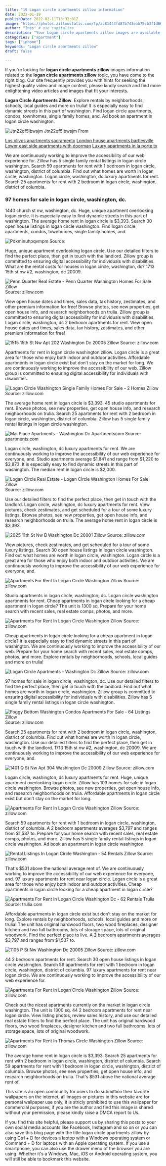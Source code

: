 ```yaml
---
title: "19 Logan circle apartments zillow information"
date: 2022-01-19
publishDate: 2022-02-11T13:32:01Z
image: "https://photos.zillowstatic.com/fp/ac81444fd87b743eab75cb3f1d863a58-p_e.jpg"
author: "Ines" # use capitalize
description: "Your Logan circle apartments zillow images are available. Logan circle apartments zillow are a topic that is being searched for and liked by netizens today. You can Find and Download the Logan circle apartments zillow files here. Find and Download all royalty-free images."
categories: ["apartment"]
tags: ["iphone"]
keywords: "Logan circle apartments zillow"
draft: false

---
```


If you're looking for **logan circle apartments zillow** images information related to the **logan circle apartments zillow** topic, you have come to the right  blog.  Our site frequently  provides you with  hints  for seeking  the highest  quality video and image  content, please kindly search and find more enlightening video articles and images  that fit your interests.

**Logan Circle Apartments Zillow**. Explore rentals by neighborhoods, schools, local guides and more on trulia! It is especially easy to find dynamic streets in this part of washington. Find logan circle apartments, condos, townhomes, single family homes, and. Ad book an apartment in logan circle washington.

![Jtn22of5ibwsjm](https://photos.zillowstatic.com/fp/3d97310b0dcacb8d22b8a15f1784863b-p_e.jpg "Jtn22of5ibwsjm")
Jtn22of5ibwsjm From 

[Los olivos apartments sacramento](/los-olivos-apartments-sacramento/)
[London house apartments bartlesville](/london-house-apartments-bartlesville/)
[Lower east side apartments with doorman](/lower-east-side-apartments-with-doorman/)
[Luxury apartments in la porte tx](/luxury-apartments-in-la-porte-tx/)

We are continuously working to improve the accessibility of our web experience for. Zillow has 5 single family rental listings in logan circle washington. Search 59 apartments for rent with 1 bedroom in logan circle, washington, district of columbia. Find out what homes are worth in logan circle, washington. Logan circle, washington, dc luxury apartments for rent. Search 25 apartments for rent with 2 bedroom in logan circle, washington, district of columbia.

### 97 homes for sale in logan circle, washington, dc.

1440 church st nw, washington, dc. Huge, unique apartment overlooking logan circle. It is especially easy to find dynamic streets in this part of washington. The average home rent in logan circle is $3,393. Search 30 open house listings in logan circle washington. Find logan circle apartments, condos, townhomes, single family homes, and.


![Pdkminuhpqvmpm](https://photos.zillowstatic.com/fp/4ebe0fad6cca7e28537847c05acfdd6b-p_e.jpg "Pdkminuhpqvmpm")
Source: 

Huge, unique apartment overlooking logan circle. Use our detailed filters to find the perfect place, then get in touch with the landlord. Zillow group is committed to ensuring digital accessibility for individuals with disabilities. What are the rental costs for houses in logan circle, washington, dc? 1713 15th st nw #2, washington, dc 20009.

![Penn Quarter Real Estate - Penn Quarter Washington Homes For Sale Zillow](https://photos.zillowstatic.com/fp/b2b7265004f9118a6c5e42432f2c9035-p_e.jpg "Penn Quarter Real Estate - Penn Quarter Washington Homes For Sale Zillow")
Source: zillow.com

View open house dates and times, sales data, tax history, zestimates, and other premium information for free! Browse photos, see new properties, get open house info, and research neighborhoods on trulia. Zillow group is committed to ensuring digital accessibility for individuals with disabilities. Logan circle, washington, dc 2 bedroom apartments for rent. View open house dates and times, sales data, tax history, zestimates, and other premium information for free!

![1515 15th St Nw Apt 202 Washington Dc 20005 Zillow](https://photos.zillowstatic.com/fp/3b3b75a00dee6fa571531f4ca744b4e6-cc_ft_960.jpg "1515 15th St Nw Apt 202 Washington Dc 20005 Zillow")
Source: zillow.com

Apartments for rent in logan circle washington zillow. Logan circle is a great area for those who enjoy both indoor and outdoor activities. Affordable apartments in logan circle exist but don’t stay on the market for long. We are continuously working to improve the accessibility of our web. Zillow group is committed to ensuring digital accessibility for individuals with disabilities.

![Logan Circle Washington Single Family Homes For Sale - 2 Homes Zillow](https://photos.zillowstatic.com/fp/94427c79dba80d8a4a67c4254ce61f52-p_e.jpg "Logan Circle Washington Single Family Homes For Sale - 2 Homes Zillow")
Source: zillow.com

The average home rent in logan circle is $3,393. 45 studio apartments for rent. Browse photos, see new properties, get open house info, and research neighborhoods on trulia. Search 25 apartments for rent with 2 bedroom in logan circle, washington, district of columbia. Zillow has 5 single family rental listings in logan circle washington.

![Mai Place Apartments - Washington Dc Apartmentscom](https://images1.apartments.com/i2/JcXhfhVNQ-mh9kj2HRoSReH-D8n3OxwzbdYDMaK3uBM/111/mai-place-washington-dc-primary-photo.jpg "Mai Place Apartments - Washington Dc Apartmentscom")
Source: apartments.com

Logan circle, washington, dc luxury apartments for rent. We are continuously working to improve the accessibility of our web experience for everyone, and. Studio apartments average $1,841 and range from $1,220 to $2,873. It is especially easy to find dynamic streets in this part of washington. The median rent in logan circle is $2,000.

![Logan Circle Real Estate - Logan Circle Washington Homes For Sale Zillow](https://photos.zillowstatic.com/fp/0a8b1985e411a8a1cb39224a1d027554-p_e.jpg "Logan Circle Real Estate - Logan Circle Washington Homes For Sale Zillow")
Source: zillow.com

Use our detailed filters to find the perfect place, then get in touch with the landlord. Logan circle, washington, dc luxury apartments for rent. View pictures, check zestimates, and get scheduled for a tour of some luxury listings. Browse photos, see new properties, get open house info, and research neighborhoods on trulia. The average home rent in logan circle is $3,393.

![2025 11th St Nw B Washington Dc 20001 Zillow](https://photos.zillowstatic.com/fp/c42453a865b4365685a50d4214b1423f-cc_ft_1536.jpg "2025 11th St Nw B Washington Dc 20001 Zillow")
Source: zillow.com

View pictures, check zestimates, and get scheduled for a tour of some luxury listings. Search 30 open house listings in logan circle washington. Find out what homes are worth in logan circle, washington. Logan circle is a great area for those who enjoy both indoor and outdoor activities. We are continuously working to improve the accessibility of our web experience for everyone, and.

![Apartments For Rent In Logan Circle Washington Zillow](https://photos.zillowstatic.com/fp/d8ea540dc5620936026970c3614b70ba-p_e.jpg "Apartments For Rent In Logan Circle Washington Zillow")
Source: zillow.com

Studio apartments in logan circle, washington, dc. Logan circle washington apartments for rent. Cheap apartments in logan circle looking for a cheap apartment in logan circle? The unit is 1300 sq. Prepare for your home search with recent sales, real estate comps, photos, and more.

![Apartments For Rent In Logan Circle Washington Zillow](https://photos.zillowstatic.com/fp/e6ebf70dca5776911211aa6c2d8fe789-p_e.jpg "Apartments For Rent In Logan Circle Washington Zillow")
Source: zillow.com

Cheap apartments in logan circle looking for a cheap apartment in logan circle? It is especially easy to find dynamic streets in this part of washington. We are continuously working to improve the accessibility of our web. Prepare for your home search with recent sales, real estate comps, photos, and more. Explore rentals by neighborhoods, schools, local guides and more on trulia!

![Logan Circle Apartments - Washington Dc Zillow](https://photos.zillowstatic.com/fp/72828d9a5e9881cbc0708202a1e0454d-p_i.jpg "Logan Circle Apartments - Washington Dc Zillow")
Source: zillow.com

97 homes for sale in logan circle, washington, dc. Use our detailed filters to find the perfect place, then get in touch with the landlord. Find out what homes are worth in logan circle, washington. Zillow group is committed to ensuring digital accessibility for individuals with disabilities. Zillow has 5 single family rental listings in logan circle washington.

![Foggy Bottom Washington Condos Apartments For Sale - 64 Listings Zillow](https://photos.zillowstatic.com/fp/bba7d9890130fd270f13e7adf84c370a-p_e.jpg "Foggy Bottom Washington Condos Apartments For Sale - 64 Listings Zillow")
Source: zillow.com

Search 25 apartments for rent with 2 bedroom in logan circle, washington, district of columbia. Find out what homes are worth in logan circle, washington. Use our detailed filters to find the perfect place, then get in touch with the landlord. 1713 15th st nw #2, washington, dc 20009. We are continuously working to improve the accessibility of our web experience for everyone, and.

![1401 Q St Nw Apt 304 Washington Dc 20009 Zillow](https://photos.zillowstatic.com/fp/456487a24604ed760830ea2b09b84b34-cc_ft_1536.jpg "1401 Q St Nw Apt 304 Washington Dc 20009 Zillow")
Source: zillow.com

Logan circle, washington, dc luxury apartments for rent. Huge, unique apartment overlooking logan circle. Zillow has 103 homes for sale in logan circle washington. Browse photos, see new properties, get open house info, and research neighborhoods on trulia. Affordable apartments in logan circle exist but don’t stay on the market for long.

![Apartments For Rent In Logan Circle Washington Zillow](https://photos.zillowstatic.com/fp/d570e7b0ac0e08fd67b764497d32307f-p_e.jpg "Apartments For Rent In Logan Circle Washington Zillow")
Source: zillow.com

Search 59 apartments for rent with 1 bedroom in logan circle, washington, district of columbia. A 2 bedroom apartments averages $3,797 and ranges from $1,537 to. Prepare for your home search with recent sales, real estate comps, photos, and more. Zillow has 5 single family rental listings in logan circle washington. Ad book an apartment in logan circle washington.

![Rental Listings In Logan Circle Washington - 54 Rentals Zillow](https://photos.zillowstatic.com/fp/e65964651d124174977f55fb6d319fc9-p_e.jpg "Rental Listings In Logan Circle Washington - 54 Rentals Zillow")
Source: zillow.com

That&#039;s $531 above the national average rent of. We are continuously working to improve the accessibility of our web experience for everyone, and. 97 luxury apartments for rent near logan circle. Logan circle is a great area for those who enjoy both indoor and outdoor activities. Cheap apartments in logan circle looking for a cheap apartment in logan circle?

![Apartments For Rent In Logan Circle Washington Dc - 62 Rentals Trulia](https://www.trulia.com/pictures/thumbs_3/zillowstatic/fp/fd5fbd57923b75f8746bdf488831919b-full.jpg "Apartments For Rent In Logan Circle Washington Dc - 62 Rentals Trulia")
Source: trulia.com

Affordable apartments in logan circle exist but don’t stay on the market for long. Explore rentals by neighborhoods, schools, local guides and more on trulia! The unit has original hardwood floors, two wood fireplaces, designer kitchen and two full bathrooms, lots of storage space, lots of original woodwork. Find the perfect place to live. A 2 bedroom apartments averages $3,797 and ranges from $1,537 to.

![1105 P St Nw Washington Dc 20005 Zillow](https://photos.zillowstatic.com/fp/53a05e92a335c9725cfdc16ffa2f8111-cc_ft_1536.jpg "1105 P St Nw Washington Dc 20005 Zillow")
Source: zillow.com

44 2 bedroom apartments for rent. Search 30 open house listings in logan circle washington. Search 59 apartments for rent with 1 bedroom in logan circle, washington, district of columbia. 97 luxury apartments for rent near logan circle. We are continuously working to improve the accessibility of our web experience for.

![Apartments For Rent In Logan Circle Washington Zillow](https://photos.zillowstatic.com/fp/d283bec6a9562833717c41192b85d0a8-p_e.jpg "Apartments For Rent In Logan Circle Washington Zillow")
Source: zillow.com

Check out the nicest apartments currently on the market in logan circle washington. The unit is 1300 sq. 44 2 bedroom apartments for rent near logan circle. View listing photos, review sales history, and use our detailed real estate filters to find the perfect place. The unit has original hardwood floors, two wood fireplaces, designer kitchen and two full bathrooms, lots of storage space, lots of original woodwork.

![Apartments For Rent In Thomas Circle Washington Zillow](https://photos.zillowstatic.com/fp/ac81444fd87b743eab75cb3f1d863a58-p_e.jpg "Apartments For Rent In Thomas Circle Washington Zillow")
Source: zillow.com

The average home rent in logan circle is $3,393. Search 25 apartments for rent with 2 bedroom in logan circle, washington, district of columbia. Search 59 apartments for rent with 1 bedroom in logan circle, washington, district of columbia. Browse photos, see new properties, get open house info, and research neighborhoods on trulia. That&#039;s $531 above the national average rent of.

This site is an open community for users to do submittion their favorite wallpapers on the internet, all images or pictures in this website are for personal wallpaper use only, it is stricly prohibited to use this wallpaper for commercial purposes, if you are the author and find this image is shared without your permission, please kindly raise a DMCA report to Us.

If you find this site helpful, please support us by sharing this posts to your own social media accounts like Facebook, Instagram and so on or you can also save this blog page with the title logan circle apartments zillow by using Ctrl + D for devices a laptop with a Windows operating system or Command + D for laptops with an Apple operating system. If you use a smartphone, you can also use the drawer menu of the browser you are using. Whether it's a Windows, Mac, iOS or Android operating system, you will still be able to bookmark this website.
